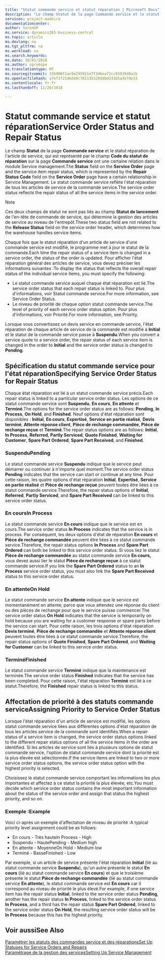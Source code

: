 ```yaml
---
title: "Statut commande service et statut réparation | Microsoft Docs"
description: "Le champ Statut de la page Commande service et le statut réparation de l'article de service, qui est représenté par le champ Code du statut de réparation sur la page Commande service ont une certaine relation dans le module Service management. Le statut commande service reflète l'état réparation de tous les articles de service de la commande service."
services: project-madeira
documentationcenter: 
author: SorenGP
ms.service: dynamics365-business-central
ms.topic: article
ms.devlang: na
ms.tgt_pltfrm: na
ms.workload: na
ms.search.keywords: 
ms.date: 10/01/2018
ms.author: sgroespe
ms.translationtype: HT
ms.sourcegitcommit: 33b900f1ac9e295921e7f3d6ea72cc93939d8a1b
ms.openlocfilehash: a7ef1f214bda9c78113b320ddbd331b5a3e7de33
ms.contentlocale: fr-fr
ms.lasthandoff: 11/26/2018

---
```

# <a name="service-order-status-and-repair-status"></a><span data-ttu-id="90738-104">Statut commande service et statut réparation</span><span class="sxs-lookup"><span data-stu-id="90738-104">Service Order Status and Repair Status</span></span>
<span data-ttu-id="90738-105">Le champ **Statut** de la page **Commande service** et le statut réparation de l'article de service, qui est représenté par le champ **Code du statut de réparation** sur la page **Commande service** ont une certaine relation dans le module Service management.</span><span class="sxs-lookup"><span data-stu-id="90738-105">The **Status** field on the **Service Order** page and the service item repair status, which is represented by the **Repair Status Code** field on the **Service Order** page have a certain relationship in Service Management.</span></span> <span data-ttu-id="90738-106">Le statut commande service reflète l'état réparation de tous les articles de service de la commande service.</span><span class="sxs-lookup"><span data-stu-id="90738-106">The service order status reflects the repair status of all the service items in the service order.</span></span>  

> [!NOTE]  
>  <span data-ttu-id="90738-107">Ces deux champs de statut ne sont pas liés au champ **Statut de lancement** de l'en\-tête de commande de service, qui détermine la gestion des articles de service au niveau de l'entrepôt.</span><span class="sxs-lookup"><span data-stu-id="90738-107">These two status field are not related to the **Release Status** field on the service order header, which determines how the warehouse handles service items.</span></span>  

 <span data-ttu-id="90738-108">Chaque fois que le statut réparation d'un article de service d'une commande service est modifié, le programme met à jour le statut de la commande.</span><span class="sxs-lookup"><span data-stu-id="90738-108">Each time the repair status of a service item is changed in a service order, the status of the order is updated.</span></span> <span data-ttu-id="90738-109">Pour afficher l'état réparation général des articles de service, vous devez préciser les informations suivantes :</span><span class="sxs-lookup"><span data-stu-id="90738-109">To display the status that reflects the overall repair status of the individual service items, you must specify the following:</span></span>  

* <span data-ttu-id="90738-110">Le statut commande service auquel chaque état réparation est lié.</span><span class="sxs-lookup"><span data-stu-id="90738-110">The service order status that each repair status is linked to.</span></span> <span data-ttu-id="90738-111">Pour plus d'informations, voir Statut commande service.</span><span class="sxs-lookup"><span data-stu-id="90738-111">For more information, see Service Order Status.</span></span>  
* <span data-ttu-id="90738-112">Le niveau de priorité de chaque option statut commande service.</span><span class="sxs-lookup"><span data-stu-id="90738-112">The level of priority of each service order status option.</span></span> <span data-ttu-id="90738-113">Pour plus d'informations, voir Priorité.</span><span class="sxs-lookup"><span data-stu-id="90738-113">For more information, see Priority.</span></span>  

 <span data-ttu-id="90738-114">Lorsque vous convertissez un devis service en commande service, l'état réparation de chaque article de service de la commande est modifié à **Initial** et le statut de la commande service passe à **Suspendu**.</span><span class="sxs-lookup"><span data-stu-id="90738-114">When you convert a service quote to a service order, the repair status of each service item is changed in the order to **Initial** and the service order status is changed to **Pending**.</span></span>  

## <a name="specifying-service-order-status-for-repair-status"></a><span data-ttu-id="90738-115">Spécification du statut commande service pour l'état réparation</span><span class="sxs-lookup"><span data-stu-id="90738-115">Specifying Service Order Status for Repair Status</span></span>  
<span data-ttu-id="90738-116">Chaque état réparation est lié à un statut commande service précis.</span><span class="sxs-lookup"><span data-stu-id="90738-116">Each repair status is linked to a particular service order status.</span></span> <span data-ttu-id="90738-117">Les options de ce statut commande service sont **Suspendu**, **En cours**, **En attente** et **Terminé**.</span><span class="sxs-lookup"><span data-stu-id="90738-117">The options for the service order status are as follows: **Pending**, **In Process**, **On Hold**, and **Finished**.</span></span> <span data-ttu-id="90738-118">Neuf options d'état réparation sont disponibles : **Initial**, **En cours**, **Expertisé**, **Service en partie réalisé**, **Devis terminé**, **Attente réponse client**, **Pièce de rechange commandée**, **Pièce de rechange reçue** et **Terminé**.</span><span class="sxs-lookup"><span data-stu-id="90738-118">The repair status options are as follows: **Initial**, **In Process**, **Referred**, **Partly Serviced**, **Quote Finished**, **Waiting for Customer**, **Spare Part Ordered**, **Spare Part Received**, and **Finished**.</span></span>  

### <a name="pending"></a><span data-ttu-id="90738-119">Suspendu</span><span class="sxs-lookup"><span data-stu-id="90738-119">Pending</span></span>  
<span data-ttu-id="90738-120">Le statut commande service **Suspendu** indique que le service peut démarrer ou continuer à n'importe quel moment.</span><span class="sxs-lookup"><span data-stu-id="90738-120">The service order status **Pending** indicates that the service can start or continue at any time.</span></span> <span data-ttu-id="90738-121">Pour cette raison, les quatre options d'état réparation **Initial**, **Expertisé**, **Service en partie réalisé** et **Pièce de rechange reçue** peuvent toutes être liées à ce statut commande service.</span><span class="sxs-lookup"><span data-stu-id="90738-121">Therefore, the repair status options of **Initial**, **Referred**, **Partly Serviced**, and **Spare Part Received** can be linked to this service order status.</span></span>  

### <a name="in-process"></a><span data-ttu-id="90738-122">En cours</span><span class="sxs-lookup"><span data-stu-id="90738-122">In Process</span></span>  
<span data-ttu-id="90738-123">Le statut commande service **En cours** indique que le service est en cours.</span><span class="sxs-lookup"><span data-stu-id="90738-123">The service order status **In Process** indicates that the service is in process.</span></span> <span data-ttu-id="90738-124">Par conséquent, les deux options d'état de réparation **En cours** et **Pièce de rechange commandée** peuvent être liées à ce statut commande service.</span><span class="sxs-lookup"><span data-stu-id="90738-124">Therefore, the repair status options **In Process** and **Spare Part Ordered** can both be linked to this service order status.</span></span> <span data-ttu-id="90738-125">Si vous liez le statut **Pièce de rechange commandée** au statut commande service **En cours,** vous devez aussi lier le statut **Pièce de rechange reçue** à ce statut commande service.</span><span class="sxs-lookup"><span data-stu-id="90738-125">If you link the **Spare Part Ordered** status to an **In Process** service order status, you must also link the **Spare Part Received** status to this service order status.</span></span>  

### <a name="on-hold"></a><span data-ttu-id="90738-126">En attente</span><span class="sxs-lookup"><span data-stu-id="90738-126">On Hold</span></span>  
<span data-ttu-id="90738-127">Le statut commande service **En attente** indique que le service est momentanément en attente, parce que vous attendez une réponse du client ou des pièces de rechange pour que le service puisse commencer.</span><span class="sxs-lookup"><span data-stu-id="90738-127">The service order status **On Hold** indicates that the service is temporarily on hold because you are waiting for a customer response or spare parts before the service can start.</span></span> <span data-ttu-id="90738-128">Pour cette raison, les trois options d'état réparation **Devis terminé**, **Pièce de rechange commandée** et **Attente réponse client** peuvent toutes être liées à ce statut commande service.</span><span class="sxs-lookup"><span data-stu-id="90738-128">Therefore, the repair status options of **Quote Finished**, **Spare Part Ordered**, and **Waiting for Customer** can be linked to this service order status.</span></span>  

### <a name="finished"></a><span data-ttu-id="90738-129">Terminé</span><span class="sxs-lookup"><span data-stu-id="90738-129">Finished</span></span>  
<span data-ttu-id="90738-130">Le statut commande service **Terminé** indique que la maintenance est terminée.</span><span class="sxs-lookup"><span data-stu-id="90738-130">The service order status **Finished** indicates that the service has been completed.</span></span> <span data-ttu-id="90738-131">Pour cette raison, l'état réparation **Terminé** est lié à ce statut.</span><span class="sxs-lookup"><span data-stu-id="90738-131">Therefore, the **Finished** repair status is linked to this status.</span></span>  

## <a name="assigning-priority-to-service-order-status"></a><span data-ttu-id="90738-132">Affectation de priorité à des statuts commande service</span><span class="sxs-lookup"><span data-stu-id="90738-132">Assigning Priority to Service Order Status</span></span>  
<span data-ttu-id="90738-133">Lorsque l'état réparation d'un article de service est modifié, les options statut commande service liées aux différentes options d'état réparation de tous les articles service de la commande sont identifiés.</span><span class="sxs-lookup"><span data-stu-id="90738-133">When a repair status of a service item is changed, the service order status options linked to the different repair status options of all the service items in the order are identified.</span></span> <span data-ttu-id="90738-134">Si les articles de service sont liés à plusieurs options de statut commande service, l'option de statut commande service dont la priorité est la plus élevée est sélectionnée.</span><span class="sxs-lookup"><span data-stu-id="90738-134">If the service items are linked to two or more service order status options, the service order status option with the highest priority is selected.</span></span>  

<span data-ttu-id="90738-135">Choisissez le statut commande service comportant les informations les plus importantes et affectez à ce statut la priorité la plus élevée, etc.</span><span class="sxs-lookup"><span data-stu-id="90738-135">You must decide which service order status contains the most important information about the status of the service order and assign that status the highest priority, and so on.</span></span>  

### <a name="example"></a><span data-ttu-id="90738-136">Exemple :</span><span class="sxs-lookup"><span data-stu-id="90738-136">Example</span></span>  
<span data-ttu-id="90738-137">Voici ci-après un exemple d'affectation de niveau de priorité :</span><span class="sxs-lookup"><span data-stu-id="90738-137">A typical priority level assignment could be as follows:</span></span>  

* <span data-ttu-id="90738-138">En cours - Très haute</span><span class="sxs-lookup"><span data-stu-id="90738-138">In Process - High</span></span>  
* <span data-ttu-id="90738-139">Suspendu - Haute</span><span class="sxs-lookup"><span data-stu-id="90738-139">Pending - Medium high</span></span>  
* <span data-ttu-id="90738-140">En attente - Moyenne</span><span class="sxs-lookup"><span data-stu-id="90738-140">On Hold - Medium low</span></span>  
* <span data-ttu-id="90738-141">Terminé - Basse</span><span class="sxs-lookup"><span data-stu-id="90738-141">Finished - Low</span></span>  

<span data-ttu-id="90738-142">Par exemple, si un article de service présente l'état réparation **Initial** (lié au statut commande service **Suspendu**), qu'un autre présente le statut **En cours** (lié au statut commande service **En cours**) et que le troisième présente le statut **Pièce de rechange commandée** (lié au statut commande service **En attente**), le statut commande service est **En cours** car il correspond au niveau de priorité le plus élevé.</span><span class="sxs-lookup"><span data-stu-id="90738-142">For example, if one service item has the repair status **Initial**, linked to the service order status **Pending**, another has the repair status **In Process**, linked to the service order status **In Process**, and a third has the repair status **Spare Part Ordered**, linked to the service order status **On Hold**, the resulting service order status will be **In Process** because this has the highest priority.</span></span>  

## <a name="see-also"></a><span data-ttu-id="90738-143">Voir aussi</span><span class="sxs-lookup"><span data-stu-id="90738-143">See Also</span></span>  
[<span data-ttu-id="90738-144">Paramétrer les statuts des commandes service et des réparations</span><span class="sxs-lookup"><span data-stu-id="90738-144">Set Up Statuses for Service Orders and Repairs</span></span>](service-order-repair-status.md)  
[<span data-ttu-id="90738-145">Paramétrage de la gestion des services</span><span class="sxs-lookup"><span data-stu-id="90738-145">Setting Up Service Management</span></span>](service-setup-service.md)  

